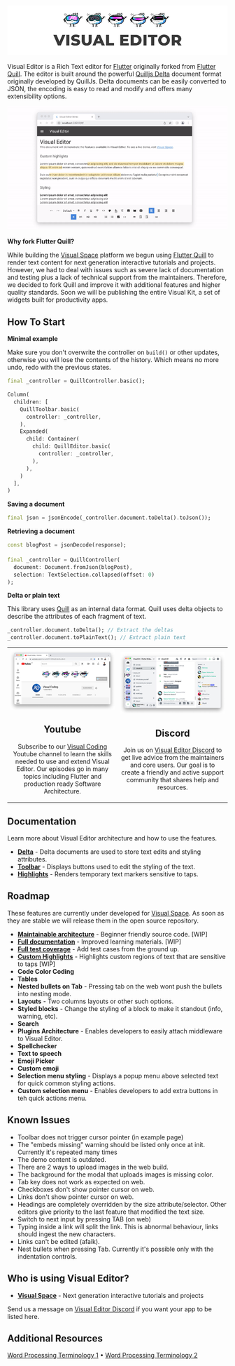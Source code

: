 ![Visual-editor-teaser](https://github.com/visual-space/visual-editor/blob/main/example/assets/visual-editor-teaser.jpg)

Visual Editor is a Rich Text editor for [Flutter] originally forked from [Flutter Quill]. The editor is built around the powerful [Quilljs Delta] document format originally developed by QuillJs. Delta documents can be easily converted to JSON, the encoding is easy to read and modify and offers many extensibility options.

<img src="https://github.com/visual-space/visual-editor/blob/main/example/assets/visual-editor-demo.gif"/>

**Why fork Flutter Quill?**

While building the [Visual Space] platform we begun using [Flutter Quill] to render text content for next generation interactive tutorials and projects. However, we had to deal with issues such as severe lack of documentation and testing plus a lack of technical support from the maintainers. Therefore, we decided to fork Quill and improve it with additional features and higher quality standards. Soon we will be publishing the entire Visual Kit, a set of widgets built for productivity apps.

## How To Start

**Minimal example**

Make sure you don't overwrite the controller on `build()` or other updates, otherwise you will lose the contents of the history. Which means no more undo, redo with the previous states.
```dart
final _controller = QuillController.basic();
```

```dart
Column(
  children: [
    QuillToolbar.basic(
      controller: _controller,
    ),
    Expanded(
      child: Container(
        child: QuillEditor.basic(
          controller: _controller,
        ),
      ),
    )
  ],
)
```

**Saving a document**
```dart
final json = jsonEncode(_controller.document.toDelta().toJson());
```

**Retrieving a document**
```dart
const blogPost = jsonDecode(response);

final _controller = QuillController(
  document: Document.fromJson(blogPost),
  selection: TextSelection.collapsed(offset: 0)
);
```

**Delta or plain text**

This library uses [Quill] as an internal data format. Quill uses delta objects to describe the attributes of each fragment of text.

```dart
_controller.document.toDelta(); // Extract the deltas
_controller.document.toPlainText(); // Extract plain text
```

<table cellspacing="0" cellpadding="0" border="0" style="border: 0px; border-collapse:collapse; marin: 60px 0 60px 0">
    <tr style="border: 0px;">
        <td width="50%" style="text-align: center; border: 0px;">
            <a href="https://www.youtube.com/channel/UC2-5lfNbbErIds0Iuai8yfA" target="_blank" rel="Subscribe to Youtube">
                <img src="https://github.com/visual-space/visual-editor/blob/main/example/assets/youtube.jpg"/>
            </a>
            <h2>Youtube</h2>
            <p>Subscribe to our <a href="https://www.youtube.com/channel/UC2-5lfNbbErIds0Iuai8yfA" target="_blank" rel="Subscribe to Youtube">Visual Coding</a> Youtube channel to learn the skills needed to use and extend Visual Editor. Our episodes go in many topics including Flutter and production ready Software Architecture.</p>
        </td>
        <td width="50%" style="text-align: center; border: 0px;">
            <a href="https://discord.gg/XpGygmXde4" target="_blank" rel="Join on Discord">
                <img src="https://github.com/visual-space/visual-editor/blob/main/example/assets/discord.jpg"/>
            </a>
            <h2>Discord</h2>
            <p>Join us on <a href="https://discord.gg/XpGygmXde4" target="_blank" rel="Join on Discord">Visual Editor Discord</a> to get live advice from the maintainers and core users. Our goal is to create a friendly and active support community that shares help and resources.</p>
        </td>
    </tr>
</table>

## Documentation
Learn more about Visual Editor architecture and how to use the features.

- **[Delta](https://github.com/visual-space/visual-editor/blob/main/lib/delta/delta.md)** - Delta documents are used to store text edits and styling attributes.
- **[Toolbar](https://github.com/visual-space/visual-editor/blob/main/lib/toolbar/toolbar.md)** - Displays buttons used to edit the styling of the text.
- **[Highlights](https://github.com/visual-space/visual-editor/blob/main/lib/highlights/highlights.md)** - Renders temporary text markers sensitive to taps.

## Roadmap
These features are currently under developed for [Visual Space]. As soon as they are stable we will release them in the open source repository.

- **[Maintainable architecture](https://github.com/visual-space/visual-editor/issues/1)** - Beginner friendly source code. [WIP]
- **[Full documentation](https://github.com/visual-space/visual-editor/issues/2)** - Improved learning materials. [WIP]
- **[Full test coverage](https://github.com/visual-space/visual-editor/issues/3)** - Add test cases from the ground up.
- **[Custom Highlights](https://github.com/visual-space/visual-editor/issues/4)** - Highlights custom regions of text that are sensitive to taps [WIP]
- **Code Color Coding**
- **Tables**
- **Nested bullets on Tab** - Pressing tab on the web wont push the bullets into nesting mode.
- **Layouts** - Two columns layouts or other such options.
- **Styled blocks** - Change the styling of a block to make it standout (info, warning, etc).
- **Search**
- **Plugins Architecture** - Enables developers to easily attach middleware to Visual Editor.
- **Spellchecker** 
- **Text to speech** 
- **Emoji Picker** 
- **Custom emoji**
- **Selection menu styling** - Displays a popup menu above selected text for quick common styling actions.
- **Custom selection menu** - Enables developers to add extra buttons in teh quick actions menu.

## Known Issues
- Toolbar does not trigger cursor pointer (in example page)
- The "embeds missing" warning should be listed only once at init. Currently it's repeated many times
- The demo content is outdated.
- There are 2 ways to upload images in the web build.
- The background for the modal that uploads images is missing color.
- Tab key does not work as expected on web.
- Checkboxes don't show pointer cursor on web.
- Links don't show pointer cursor on web.
- Headings are completely overridden by the size attribute/selector. Other editors give priority to the last feature that modified the text size.
- Switch to next input by pressing TAB (on web)
- Typing inside a link will split the link. This is abnormal behaviour, links should ingest the new characters.
- Links can't be edited (afaik).
- Nest bullets when pressing Tab. Currently it's possible only with the indentation controls.

## Who is using Visual Editor?

- **[Visual Space]** - Next generation interactive tutorials and projects

Send us a message on [Visual Editor Discord] if you want your app to be listed here.

## Additional Resources
[Word Processing Terminology 1](http://w.sunybroome.edu/basic-computer-skills/functions/word_processing/2wp_terminology.html) •
[Word Processing Terminology 2](https://www.computerhope.com/jargon/word-processor.htm)

[Quill]: https://quilljs.com/docs/formats
[Quilljs Delta]: https://github.com/quilljs/delta
[Flutter]: https://github.com/flutter/flutter
[Flutter Quill]: https://github.com/singerdmx/flutter-quill
[Visual Coding]: https://www.youtube.com/channel/UC2-5lfNbbErIds0Iuai8yfA
[Visual Editor Discord]: https://discord.gg/XpGygmXde4
[Visual Space]: https://visualspace.app